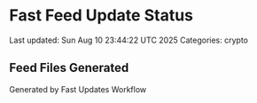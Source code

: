# Fast Feed Update Status
Last updated: Sun Aug 10 23:44:22 UTC 2025
Categories: crypto

## Feed Files Generated

Generated by Fast Updates Workflow
